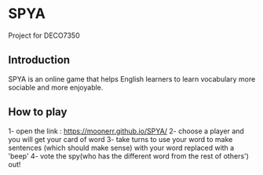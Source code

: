 # SPYA
Project for DECO7350
## Introduction
SPYA is an online game that helps English learners to learn vocabulary more sociable and more enjoyable.

## How to play
1- open the link : https://moonerr.github.io/SPYA/
2- choose a player and you will get your card of word
3- take turns to use your word to make sentences (which should make sense) with your word replaced with a 'beep'
4- vote the spy(who has the different word from the rest of others') out!
